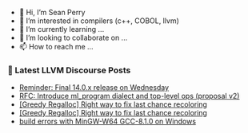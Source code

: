 - 👋 Hi, I’m Sean Perry
- 👀 I’m interested in compilers (c++, COBOL, llvm)
- 🌱 I’m currently learning ...
- 💞️ I’m looking to collaborate on ...
- 📫 How to reach me ...

<!---
s66perry/s66perry is a ✨ special ✨ repository because its `README.md` (this file) appears on your GitHub profile.
You can click the Preview link to take a look at your changes.
--->
### 📕 Latest LLVM Discourse Posts

<!-- DISCOURSE-LLVM:START -->
- [Reminder: Final 14.0.x release on Wednesday](https://discourse.llvm.org/t/reminder-final-14-0-x-release-on-wednesday/62946#post_1)
- [RFC: Introduce ml_program dialect and top-level ops &lpar;proposal v2&rpar;](https://discourse.llvm.org/t/rfc-introduce-ml-program-dialect-and-top-level-ops-proposal-v2/60907?page=4#post_69)
- [[Greedy Regalloc] Right way to fix last chance recoloring](https://discourse.llvm.org/t/greedy-regalloc-right-way-to-fix-last-chance-recoloring/62944#post_2)
- [[Greedy Regalloc] Right way to fix last chance recoloring](https://discourse.llvm.org/t/greedy-regalloc-right-way-to-fix-last-chance-recoloring/62944#post_1)
- [build errors with MinGW-W64 GCC-8.1.0 on Windows](https://discourse.llvm.org/t/build-errors-with-mingw-w64-gcc-8-1-0-on-windows/50282#post_4)
<!-- DISCOURSE-LLVM:END -->
